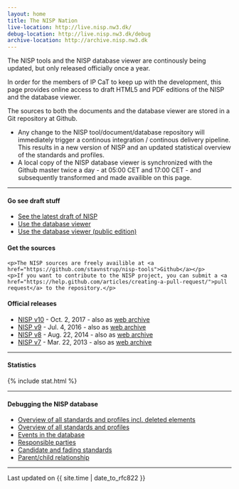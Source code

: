 ```yaml
---
layout: home
title: The NISP Nation
live-location: http://live.nisp.nw3.dk/
debug-location: http://live.nisp.nw3.dk/debug
archive-location: http://archive.nisp.nw3.dk
---
```


The NISP tools and the NISP database viewer are continously being updated, but only released officially once a year.

In order for the members of IP CaT to keep up with the development, this page provides online access to draft HTML5 and PDF editions of the NISP and the database viewer.

The sources to both the documents and the database viewer are stored in a Git repository at Github.

* Any change to the NISP tool/document/database repository will immediately trigger a continous integration / continous delivery pipeline. This results in a new version of NISP and an updated statistical overview of the standards and profiles.
* A local copy of the NISP database viewer is synchronized with the Github master twice a day - at 05:00 CET and 17:00 CET - and subsequently transformed and made availible on this page.


<hr />

<div class="link-box">

  <div class="quick-links">
    <h4>Go see draft stuff</h4>
    <ul class="daily">
      <li><a href="{{ page.live-location }}">See the latest draft of NISP</a></li>
      <li><a href="http://noswg.nw3.dk/thenispnation/dailyviewer/">Use the database viewer</a></li>
      <li><a href="http://noswg.nw3.dk/thenispnation/dailyviewer.public/">Use the database viewer (public edition)</a></li>
    </ul>

  </div>

  <div class="git-links">
    <h4>Get the sources</h4>

    <p>The NISP sources are freely availible at <a href="https://github.com/stavnstrup/nisp-tools">Github</a></p>
    <p>If you want to contribute to the NISP project, you can submit a <a href="https://help.github.com/articles/creating-a-pull-request/">pull request</a> to the repository.</p>
  </div>
</div>

<h4>Official releases</h4>
<ul>
  <li><a href="{{ page.archive-location}}/nisp-10.0/">NISP v10</a> -
  Oct. 2, 2017  - also as <a href="{{ page.archive-location}}/nisp-web-10.0-release.zip">web archive</a></li>
  <li><a href="{{ page.archive-location}}/nisp-9.0/">NISP v9</a> -
  Jul. 4, 2016 - also as <a href="{{ page.archive-location}}/nisp-web-9.0-release.zip">web archive</a></li>
  <li><a href="{{ page.archive-location}}/nisp-8.0/">NISP v8</a> -
  Aug. 22, 2014  - also as <a href="{{ page.archive-location}}/nisp-web-8.0-release.zip">web archive</a></li>
  <li><a href="{{ page.archive-location}}/nisp-7.0/">NISP v7</a> -
  Mar. 22, 2013 - also as <a href="{{ page.archive-location}}/nisp-web-7.0-release.zip">web archive</a></li>
<!--    
  <li><a href="{{ page.archive-location}}/nisp-6.0/">NISP v6</a> -
  Jan. 19, 2012 (also as <a href="{{ page.archive-location}}/nisp-web-6.0-release.zip">archive</a>)</li>
-->
</ul>


<hr/>

#### Statistics

{% include stat.html %}

<hr />

#### Debugging the NISP database

* [Overview of all standards and profiles incl. deleted elements]({{page.debug-location}}/overview.html)
* [Overview of all standards and profiles]({{page.debug-location}}/current.html)
* [Events in the database]({{page.debug-location}}/dates.html)
* [Responsible parties]({{page.debug-location}}/responsibleparties.html)
* [Candidate and fading standards]({{page.debug-location}}/upcoming.html)
* [Parent/child relationship]({{page.debug-location}}/family.html)

<!--
* [Overview of all standards and profiles](/debug/overview.html)
* [Events in the database](/debug/dates.html)
-->

<hr />

<div class="footer">
  <p>Last updated on {{ site.time | date_to_rfc822 }}</p>
</div>
